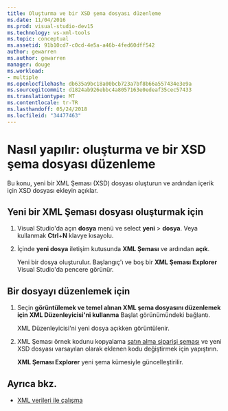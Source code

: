 ```yaml
---
title: Oluşturma ve bir XSD şema dosyası düzenleme
ms.date: 11/04/2016
ms.prod: visual-studio-dev15
ms.technology: vs-xml-tools
ms.topic: conceptual
ms.assetid: 91b10cd7-c0cd-4e5a-a46b-4fed60dff542
author: gewarren
ms.author: gewarren
manager: douge
ms.workload:
- multiple
ms.openlocfilehash: db635a9bc18a00bcb723a7bf8b66a557434e3e9a
ms.sourcegitcommit: d1824ab926ebbc4a8057163e0edeaf35cec57433
ms.translationtype: MT
ms.contentlocale: tr-TR
ms.lasthandoff: 05/24/2018
ms.locfileid: "34477463"
---
```

# <a name="how-to-create-and-edit-an-xsd-schema-file"></a>Nasıl yapılır: oluşturma ve bir XSD şema dosyası düzenleme

Bu konu, yeni bir XML Şeması (XSD) dosyası oluşturun ve ardından içerik için XSD dosyası ekleyin açıklar.

## <a name="to-create-a-new-xml-schema-file"></a>Yeni bir XML Şeması dosyası oluşturmak için

1. Visual Studio'da açın **dosya** menü ve select **yeni** > **dosya**. Veya kullanmak **Ctrl**+**N** klavye kısayolu.

2. İçinde **yeni dosya** iletişim kutusunda **XML Şeması** ve ardından **açık**.

   Yeni bir dosya oluşturulur. Başlangıç'ı ve boş bir **XML Şeması Explorer** Visual Studio'da pencere görünür.

## <a name="to-edit-a-file"></a>Bir dosyayı düzenlemek için

1. Seçin **görüntülemek ve temel alınan XML şema dosyasını düzenlemek için XML Düzenleyicisi'ni kullanma** Başlat görünümündeki bağlantı.

   XML Düzenleyicisi'ni yeni dosya açıkken görüntülenir.

2. XML Şeması örnek kodunu kopyalama [satın alma siparişi şeması](../xml-tools/sample-xsd-file-simple-schema.md) ve yeni XSD dosyası varsayılan olarak eklenen kodu değiştirmek için yapıştırın.

   **XML Şeması Explorer** yeni şema kümesiyle güncelleştirilir.

## <a name="see-also"></a>Ayrıca bkz.

- [XML verileri ile çalışma](../xml-tools/working-with-xml-data.md)